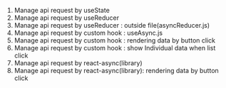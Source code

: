 1. Manage api request by useState
2. Manage api request by useReducer
3. Manage api request by useReducer : outside file(asyncReducer.js)
4. Manage api request by custom hook : useAsync.js
5. Manage api request by custom hook : rendering data by button click 
6. Manage api request by custom hook : show Individual data when list click
7. Manage api request by react-async(library)
8. Manage api request by react-async(library): rendering data by button click